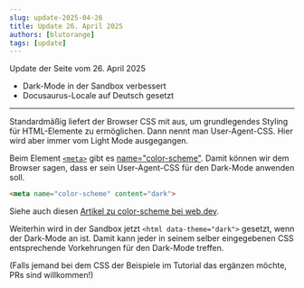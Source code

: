 ```yaml
---
slug: update-2025-04-26
title: Update 26. April 2025
authors: [blutorange]
tags: [update]
---
```


Update der Seite vom 26. April 2025

* Dark-Mode in der Sandbox verbessert
* Docusaurus-Locale auf Deutsch gesetzt

<!-- truncate -->

---

Standardmäßig liefert der Browser CSS mit aus, um grundlegendes Styling für
HTML-Elemente zu ermöglichen. Dann nennt man User-Agent-CSS. Hier wird aber
immer vom Light Mode ausgegangen.

Beim Element [`<meta>`](https://developer.mozilla.org/en-US/docs/Web/HTML/Reference/Elements/meta)
gibt es [name="color-scheme"](https://developer.mozilla.org/en-US/docs/Web/HTML/Reference/Elements/meta/name#color-scheme).
Damit können wir dem Browser sagen, dass er sein User-Agent-CSS für den Dark-Mode
anwenden soll.

```html
<meta name="color-scheme" content="dark">
```

Siehe auch diesen [Artikel zu color-scheme bei web.dev](https://web.dev/articles/color-scheme).

Weiterhin wird in der Sandbox jetzt `<html data-theme="dark">` gesetzt, wenn
der Dark-Mode an ist. Damit kann jeder in seinem selber eingegebenen CSS
entsprechende Vorkehrungen für den Dark-Mode treffen.

(Falls jemand bei dem CSS der Beispiele im Tutorial das ergänzen möchte, PRs sind willkommen!)